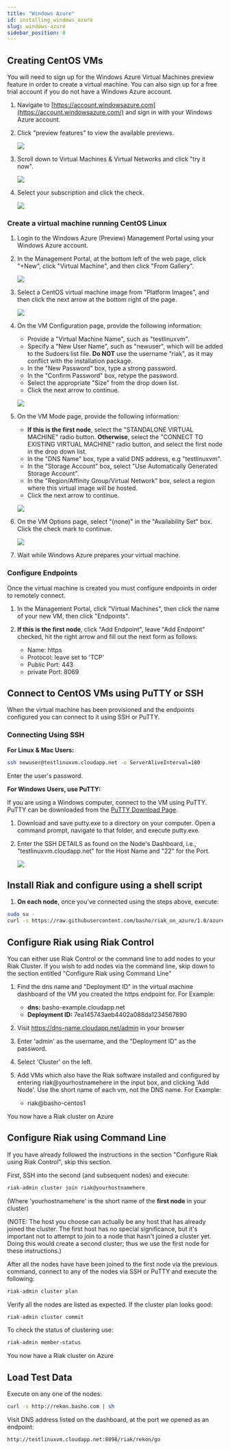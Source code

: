 ```yaml
---
title: "Windows Azure"
id: installing_windows_azure
slug: windows-azure
sidebar_position: 8
---
```


## Creating CentOS VMs

You will need to sign up for the Windows Azure Virtual Machines preview feature in order to create a virtual machine. You can also sign up for a free trial account if you do not have a Windows Azure account.

1. Navigate to [https://account.windowsazure.com](https://account.windowsazure.com/) and sign in with your Windows Azure account.

2. Click "preview features" to view the available previews.

   ![](/images/antares-iaas-preview-01.png)

3. Scroll down to Virtual Machines & Virtual Networks and click "try it now".

   ![](/images/antares-iaas-preview-02.png)

4. Select your subscription and click the check.

   ![](/images/antares-iaas-preview-04.png)

### Create a virtual machine running CentOS Linux

1. Login to the Windows Azure (Preview) Management Portal using your Windows Azure account.

2. In the Management Portal, at the bottom left of the web page, click "+New", click "Virtual Machine", and then click "From Gallery".

   ![](/images/createvm_small.png)

3. Select a CentOS virtual machine image from "Platform Images", and then click the next arrow at the bottom right of the page.

   ![](/images/vmconfiguration0.png)

4. On the VM Configuration page, provide the following information:

   * Provide a "Virtual Machine Name", such as "testlinuxvm".
   * Specify a "New User Name", such as "newuser", which will be added to the Sudoers list file.  **Do NOT** use the username "riak", as it may conflict with the installation package.
   * In the "New Password" box, type a strong password.
   * In the "Confirm Password" box, retype the password.
   * Select the appropriate "Size" from the drop down list.
   * Click the next arrow to continue.

   ![](/images/vmconfiguration1.png)

5. On the VM Mode page, provide the following information:

   * **If this is the first node**, select the "STANDALONE VIRTUAL MACHINE" radio button. **Otherwise**, select the "CONNECT TO EXISTING VIRTUAL MACHINE" radio button, and select the first node in the drop down list.
   * In the "DNS Name" box, type a valid DNS address, e.g "testlinuxvm".
   * In the "Storage Account" box, select "Use Automatically Generated Storage Account".
   * In the "Region/Affinity Group/Virtual Network" box, select a region where this virtual image will be hosted.
   * Click the next arrow to continue.

   ![](/images/vmconfiguration2.png)

6. On the VM Options page, select "(none)" in the "Availability Set" box. Click the check mark to continue.

   ![](/images/vmconfiguration3.png)

7. Wait while Windows Azure prepares your virtual machine.

### Configure Endpoints

Once the virtual machine is created you must configure endpoints in order to remotely connect.

1. In the Management Portal, click "Virtual Machines", then click the name of your new VM, then click "Endpoints".

2. **If this is the first node**, click "Add Endpoint", leave "Add Endpoint" checked, hit the right arrow and fill out the next form as follows:
   * Name: https
   * Protocol: leave set to 'TCP'
   * Public Port: 443
   * private Port: 8069

## Connect to CentOS VMs using PuTTY or SSH

When the virtual machine has been provisioned and the endpoints configured you can connect to it using SSH or PuTTY.

### Connecting Using SSH

**For Linux & Mac Users:**

```bash
ssh newuser@testlinuxvm.cloudapp.net -o ServerAliveInterval=180
```

Enter the user's password.

**For Windows Users, use PuTTY:**

If you are using a Windows computer, connect to the VM using PuTTY. PuTTY can be downloaded from the [PuTTY Download Page](http://www.chiark.greenend.org.uk/~sgtatham/putty/download.html).

1. Download and save putty.exe to a directory on your computer. Open a command prompt, navigate to that folder, and execute putty.exe.

2. Enter the SSH DETAILS as found on the Node's Dashboard, i.e., "testlinuxvm.cloudapp.net" for the Host Name and "22" for the Port.

   ![](/images/putty.png)

## Install Riak and configure using a shell script

1. **On each node**, once you've connected using the steps above, execute:

```bash
sudo su -
curl -s https://raw.githubusercontent.com/basho/riak_on_azure/1.0/azure_install_riak.sh | sh
```

## Configure Riak using Riak Control

You can either use Riak Control or the command line to add nodes to your Riak Cluster. If you wish to add nodes via the command line, skip down to the section entitled "Configure Riak using Command Line"

1. Find the dns name and "Deployment ID" in the virtual machine dashboard of the VM you created the https endpoint for.  For Example:
   * **dns:** basho-example.cloudapp.net
   * **Deployment ID:** 7ea145743aeb4402a088da1234567890

2. Visit <https://dns-name.cloudapp.net/admin> in your browser

3. Enter 'admin' as the username, and the "Deployment ID" as the password.

4. Select 'Cluster' on the left.

5. Add VMs which also have the Riak software installed and configured by entering riak@yourhostnamehere in the input box, and clicking 'Add Node'.  Use the short name of each vm, not the DNS name.  For Example:
   * riak@basho-centos1

You now have a Riak cluster on Azure

## Configure Riak using Command Line

If you have already followed the instructions in the section "Configure Riak using Riak Control", skip this section.

First, SSH into the second (and subsequent nodes) and execute:

```bash
riak-admin cluster join riak@yourhostnamehere
```

(Where 'yourhostnamehere' is the short name of the **first node** in your cluster)

(NOTE: The host you choose can actually be any host that has already joined the cluster. The first host has no special significance, but it's important not to attempt to join to a node that hasn't joined a cluster yet.  Doing this would create a second cluster; thus we use the first node for these instructions.)

After all the nodes have have been joined to the first node via the previous command, connect to any of the nodes via SSH or PuTTY and execute the following:

```bash
riak-admin cluster plan
```

Verify all the nodes are listed as expected.  If the cluster plan looks good:

```bash
riak-admin cluster commit
```

To check the status of clustering use:

```bash
riak-admin member-status
```

You now have a Riak cluster on Azure

## Load Test Data

Execute on any one of the nodes:

```bash
curl -s http://rekon.basho.com | sh
```

Visit DNS address listed on the dashboard, at the port we opened as an endpoint:

    http://testlinuxvm.cloudapp.net:8098/riak/rekon/go
